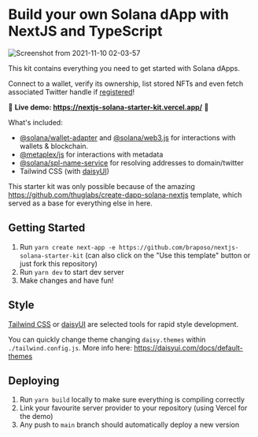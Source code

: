 # Build your own Solana dApp with NextJS and TypeScript

![Screenshot from 2021-11-10 02-03-57](https://user-images.githubusercontent.com/38172/141036336-194a983d-fc05-4b2d-acd3-3dff221f5328.png)

This kit contains everything you need to get started with Solana dApps.

Connect to a wallet, verify its ownership, list stored NFTs and even fetch associated Twitter handle if [registered](https://naming.bonfida.org/#/twitter-registration)!

🚨 **Live demo: https://nextjs-solana-starter-kit.vercel.app/** 🚨

What's included:
- [@solana/wallet-adapter](https://github.com/solana-labs/wallet-adapter) and [@solana/web3.js](https://solana-labs.github.io/solana-web3.js) for interactions with wallets & blockchain.
- [@metaplex/js](https://github.com/metaplex/js) for interactions with metadata
- [@solana/spl-name-service](https://github.com/solana-labs/solana-program-library/tree/master/name-service) for resolving addresses to domain/twitter
- Tailwind CSS (with [daisyUI](https://daisyui.com/))

This starter kit was only possible because of the amazing https://github.com/thuglabs/create-dapp-solana-nextjs template, which served as a base for everything else in here.

## Getting Started

1. Run `yarn create next-app -e https://github.com/braposo/nextjs-solana-starter-kit` (can also click on the "Use this template" button or just fork this repository)
2. Run `yarn dev` to start dev server
3. Make changes and have fun!

## Style

[Tailwind CSS](https://tailwindcss.com/) or [daisyUI](https://daisyui.com/) are selected tools for rapid style development.

You can quickly change theme changing `daisy.themes` within `./tailwind.config.js`.
More info here: https://daisyui.com/docs/default-themes


## Deploying

1. Run `yarn build` locally to make sure everything is compiling correctly
2. Link your favourite server provider to your repository (using Vercel for the demo)
3. Any push to `main` branch should automatically deploy a new version
